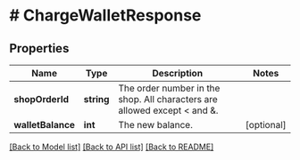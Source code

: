 # # ChargeWalletResponse

## Properties

Name | Type | Description | Notes
------------ | ------------- | ------------- | -------------
**shopOrderId** | **string** | The order number in the shop. All characters are allowed except &lt; and &amp;. |
**walletBalance** | **int** | The new balance. | [optional]

[[Back to Model list]](../../README.md#models) [[Back to API list]](../../README.md#endpoints) [[Back to README]](../../README.md)
